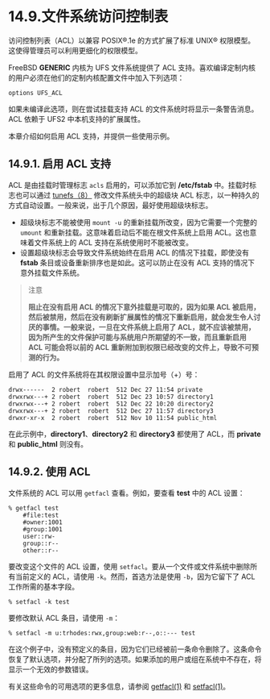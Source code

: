 # 14.9.文件系统访问控制表


访问控制列表（ACL）以兼容 POSIX®.1e 的方式扩展了标准 UNIX® 权限模型。这使得管理员可以利用更细化的权限模型。

FreeBSD **GENERIC** 内核为 UFS 文件系统提供了 ACL 支持。喜欢编译定制内核的用户必须在他们的定制内核配置文件中加入下列选项：

```
options UFS_ACL
```

如果未编译此选项，则在尝试挂载支持 ACL 的文件系统时将显示一条警告消息。ACL 依赖于 UFS2 中本机支持的扩展属性。

本章介绍如何启用 ACL 支持，并提供一些使用示例。

## 14.9.1. 启用 ACL 支持

ACL 是由挂载时管理标志 `acls` 启用的，可以添加它到 **/etc/fstab** 中。挂载时标志也可以通过 [tunefs（8）](https://www.freebsd.org/cgi/man.cgi?query=tunefs&sektion=8&format=html) 修改文件系统头中的超级块 ACL 标志，以一种持久的方式自动设置。一般来说，出于几个原因，最好使用超级块标志。

- 超级块标志不能被使用 `mount -u` 的重新挂载所改变，因为它需要一个完整的  `umount` 和重新挂载。这意味着启动后不能在根文件系统上启用 ACL。这也意味着文件系统上的 ACL 支持在系统使用时不能被改变。
- 设置超级块标志会导致文件系统始终在启用 ACL 的情况下挂载，即使没有 **fstab** 条目或设备重新排序也是如此。这可以防止在没有 ACL 支持的情况下意外挂载文件系统。

>注意
>
> **阻止在没有启用 ACL 的情况下意外挂载是可取的，因为如果 ACL 被启用，然后被禁用，然后在没有刷新扩展属性的情况下重新启用，就会发生令人讨厌的事情。一般来说，一旦在文件系统上启用了 ACL，就不应该被禁用，因为所产生的文件保护可能与系统用户所期望的不一致，而且重新启用 ACL 可能会将以前的 ACL 重新附加到权限已经改变的文件上，导致不可预测的行为。** 

启用了 ACL 的文件系统将在其权限设置中显示加号（+）号：

```
drwx------  2 robert  robert  512 Dec 27 11:54 private
drwxrwx---+ 2 robert  robert  512 Dec 23 10:57 directory1
drwxrwx---+ 2 robert  robert  512 Dec 22 10:20 directory2
drwxrwx---+ 2 robert  robert  512 Dec 27 11:57 directory3
drwxr-xr-x  2 robert  robert  512 Nov 10 11:54 public_html
```

在此示例中，**directory1**、**directory2** 和 **directory3** 都使用了 ACL，而 **private** 和 **public_html** 则没有。

## 14.9.2. 使用 ACL

文件系统的 ACL 可以用 `getfacl` 查看。例如，要查看 **test** 中的 ACL 设置：

```
% getfacl test
	#file:test
	#owner:1001
	#group:1001
	user::rw-
	group::r--
	other::r--
```

要改变这个文件的 ACL 设置，使用 `setfacl`。要从一个文件或文件系统中删除所有当前定义的 ACL，请使用 `-k`。然而，首选方法是使用 `-b`，因为它留下了 ACL 工作所需的基本字段。

```
% setfacl -k test
```

要修改默认 ACL 条目，请使用 `-m`：

```
% setfacl -m u:trhodes:rwx,group:web:r--,o::--- test
```

在这个例子中，没有预定义的条目，因为它们已经被前一条命令删除了。这条命令恢复了默认选项，并分配了所列的选项。如果添加的用户或组在系统中不存在，将显示一个无效的参数错误。

有关这些命令的可用选项的更多信息，请参阅 [getfacl(1)](https://www.freebsd.org/cgi/man.cgi?query=getfacl&sektion=1&format=html) 和 [setfacl(1)](https://www.freebsd.org/cgi/man.cgi?query=setfacl&sektion=1&format=html)。
